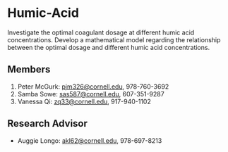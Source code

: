 # Humic-Acid
Investigate the optimal coagulant dosage at different humic acid concentrations. Develop a mathematical model regarding the relationship between the optimal dosage and different humic acid concentrations.

## Members
1. Peter McGurk: pjm326@cornell.edu, 978-760-3692
2. Samba Sowe: sas587@cornell.edu, 607-351-9287
3. Vanessa Qi: zq33@cornell.edu, 917-940-1102

## Research Advisor
* Auggie Longo: akl62@cornell.edu, 978-697-8213
